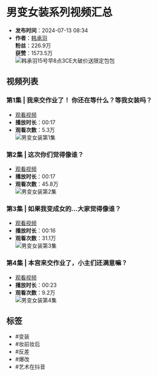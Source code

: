 # 男变女装系列视频汇总

- **发布时间**：2024-07-13 08:34
- **作者**：[韩承羽](//www.douyin.com/user/MS4wLjABAAAA5q8wMmUPkUPGYS-7waLuovPWASQNt210ZfYidU4hdME)  
  **粉丝**：226.9万  
  **获赞**：1573.5万  
  ![韩承羽15号早8点3CE大破价送限定包包](//p3-pc.douyinpic.com/aweme/100x100/aweme-avatar/tos-cn-avt-0015_ea3a3c853d60e11e0d1f5431ba78669c.jpeg?from=327834062)  

## 视频列表

### 第1集 | 我来交作业了！ 你还在等什么？等我女装吗？ 
- [观看视频](//www.douyin.com/video/7395437946167463187)  
- **播放时长**：00:17  
- **观看次数**：5.3万  
![男变女装第1集](//p3-pc.douyinpic.com/image-cut-tos-priv/85bfd9c853a321c7e55d7e7a80438abf~tplv-dy-resize-origshort-autoq-75:330.jpeg?biz_tag=pcweb_cover&from=327834062&lk3s=138a59ce&s=PackSourceEnum_MIX_AWEME&sc=cover&se=false&x-expires=2052180000&x-signature=2fvfIsVh4jDH4qEUkjk1WA7x9xI%3D)

### 第2集 | 这次你们觉得像谁？ 
- [观看视频](//www.douyin.com/video/7391036057568988450)  
- **播放时长**：00:17  
- **观看次数**：45.8万  
![男变女装第2集](//p3-pc.douyinpic.com/image-cut-tos-priv/a47c07968487fc514a02e88532c8a2ca~tplv-dy-resize-origshort-autoq-75:330.jpeg?biz_tag=pcweb_cover&from=327834062&lk3s=138a59ce&s=PackSourceEnum_MIX_AWEME&sc=cover&se=false&x-expires=2052180000&x-signature=njob7Bq6AyaJjCIM0T2EZgnxwZ8%3D)

### 第3集 | 如果我变成女的...大家觉得像谁？
- [观看视频](//www.douyin.com/video/7365395607655042345)  
- **播放时长**：00:16  
- **观看次数**：31.1万  
![男变女装第3集](//p3-pc.douyinpic.com/image-cut-tos-priv/2b74f26590a0428ded768f29123db49d~tplv-dy-resize-origshort-autoq-75:330.jpeg?biz_tag=pcweb_cover&from=327834062&lk3s=138a59ce&s=PackSourceEnum_MIX_AWEME&sc=cover&se=false&x-expires=2052180000&x-signature=3PZJE34aHk2EHfUYpWszCrTq2D4%3D)

### 第4集 | 本宫来交作业了，小主们还满意嘛？
- [观看视频](//www.douyin.com/video/7408432045216566580)  
- **播放时长**：00:23  
- **观看次数**：9.2万  
![男变女装第4集](//p3-pc.douyinpic.com/image-cut-tos-priv/932840561f25768461ce947bfa2d2634~tplv-dy-resize-origshort-autoq-75:330.jpeg?biz_tag=pcweb_cover&from=327834062&lk3s=138a59ce&s=PackSourceEnum_MIX_AWEME&sc=cover&se=false&x-expires=2052180000&x-signature=v00zzr4YnKoYy6xy99EN6C8gkhg%3D)

## 标签
- #变装 
- #妆前妆后 
- #反差 
- #爆改 
- #艺术在抖音
<!-- tcd_original_link https://www.douyin.com/video/7391036057568988450 -->
